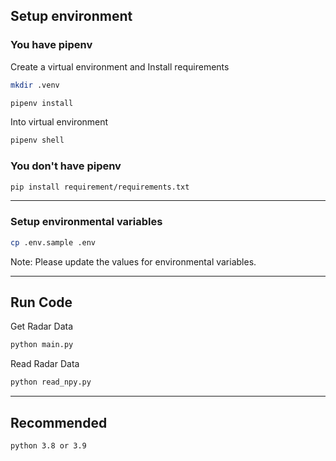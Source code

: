 ## Setup environment
### You have pipenv
Create a virtual environment and Install requirements
```bash
mkdir .venv
```
```bash
pipenv install
```
Into virtual environment
```bash
pipenv shell
```
### You don't have pipenv
```bash
pip install requirement/requirements.txt
```
---
### Setup environmental variables
```bash
cp .env.sample .env
```
Note: Please update the values for environmental variables.

---
## Run Code
Get Radar Data
```bash 
python main.py
```
Read Radar Data
```bash
python read_npy.py
```
---
## Recommended
```
python 3.8 or 3.9
```